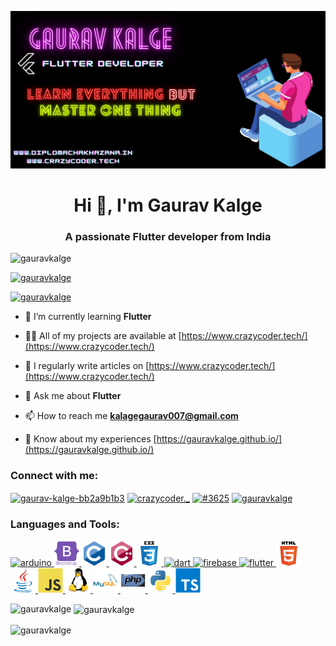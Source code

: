 ![MasterHead](https://raw.githubusercontent.com/gauravkalge/gauravkalge.github.io/main/assets/img/png_20220317_041444_0000.png)

<h1 align="center">Hi 👋, I'm Gaurav Kalge</h1>
<h3 align="center">A passionate Flutter developer from India</h3>

<p align="left"> <img src="https://komarev.com/ghpvc/?username=gauravkalge&label=Profile%20views&color=0e75b6&style=flat" alt="gauravkalge" /> </p>
<p align="left"> <a href="https://twitter.com/gauravkalge" target="blank"><img src="https://img.shields.io/twitter/follow/gauravkalge?logo=twitter&style=for-the-badge" alt="gauravkalge" /></a> </p>
<p align="left"> <a href="https://github.com/ryo-ma/github-profile-trophy"><img src="https://github-profile-trophy.vercel.app/?username=gauravkalge" alt="gauravkalge" /></a> </p>

- 🌱 I’m currently learning **Flutter**

- 👨‍💻 All of my projects are available at [https://www.crazycoder.tech/](https://www.crazycoder.tech/)

- 📝 I regularly write articles on [https://www.crazycoder.tech/](https://www.crazycoder.tech/)

- 💬 Ask me about **Flutter**

- 📫 How to reach me **kalagegaurav007@gmail.com**

- 📄 Know about my experiences [https://gauravkalge.github.io/](https://gauravkalge.github.io/)

<h3 align="left">Connect with me:</h3>
<p align="left">
<a href="https://linkedin.com/in/gaurav-kalge-bb2a9b1b3" target="blank"><img align="center" src="https://raw.githubusercontent.com/rahuldkjain/github-profile-readme-generator/master/src/images/icons/Social/linked-in-alt.svg" alt="gaurav-kalge-bb2a9b1b3" height="30" width="40" /></a>
<a href="https://instagram.com/crazycoder._" target="blank"><img align="center" src="https://raw.githubusercontent.com/rahuldkjain/github-profile-readme-generator/master/src/images/icons/Social/instagram.svg" alt="crazycoder._" height="30" width="40" /></a>
<a href="https://discord.gg/#3625" target="blank"><img align="center" src="https://raw.githubusercontent.com/rahuldkjain/github-profile-readme-generator/master/src/images/icons/Social/discord.svg" alt="#3625" height="30" width="40" /></a>
  <a href="https://twitter.com/gauravkalge" target="blank"><img align="center" src="https://raw.githubusercontent.com/rahuldkjain/github-profile-readme-generator/master/src/images/icons/Social/twitter.svg" alt="gauravkalge" height="30" width="40" /></a>
</p>

<h3 align="left">Languages and Tools:</h3>
<p align="left"> <a href="https://www.arduino.cc/" target="_blank" rel="noreferrer"> <img src="https://cdn.worldvectorlogo.com/logos/arduino-1.svg" alt="arduino" width="40" height="40"/> </a> <a href="https://getbootstrap.com" target="_blank" rel="noreferrer"> <img src="https://raw.githubusercontent.com/devicons/devicon/master/icons/bootstrap/bootstrap-plain-wordmark.svg" alt="bootstrap" width="40" height="40"/> </a> <a href="https://www.cprogramming.com/" target="_blank" rel="noreferrer"> <img src="https://raw.githubusercontent.com/devicons/devicon/master/icons/c/c-original.svg" alt="c" width="40" height="40"/> </a> <a href="https://www.w3schools.com/cpp/" target="_blank" rel="noreferrer"> <img src="https://raw.githubusercontent.com/devicons/devicon/master/icons/cplusplus/cplusplus-original.svg" alt="cplusplus" width="40" height="40"/> </a> <a href="https://www.w3schools.com/css/" target="_blank" rel="noreferrer"> <img src="https://raw.githubusercontent.com/devicons/devicon/master/icons/css3/css3-original-wordmark.svg" alt="css3" width="40" height="40"/> </a> <a href="https://dart.dev" target="_blank" rel="noreferrer"> <img src="https://www.vectorlogo.zone/logos/dartlang/dartlang-icon.svg" alt="dart" width="40" height="40"/> </a> <a href="https://firebase.google.com/" target="_blank" rel="noreferrer"> <img src="https://www.vectorlogo.zone/logos/firebase/firebase-icon.svg" alt="firebase" width="40" height="40"/> </a> <a href="https://flutter.dev" target="_blank" rel="noreferrer"> <img src="https://www.vectorlogo.zone/logos/flutterio/flutterio-icon.svg" alt="flutter" width="40" height="40"/> </a> <a href="https://www.w3.org/html/" target="_blank" rel="noreferrer"> <img src="https://raw.githubusercontent.com/devicons/devicon/master/icons/html5/html5-original-wordmark.svg" alt="html5" width="40" height="40"/> </a> <a href="https://www.java.com" target="_blank" rel="noreferrer"> <img src="https://raw.githubusercontent.com/devicons/devicon/master/icons/java/java-original.svg" alt="java" width="40" height="40"/> </a> <a href="https://developer.mozilla.org/en-US/docs/Web/JavaScript" target="_blank" rel="noreferrer"> <img src="https://raw.githubusercontent.com/devicons/devicon/master/icons/javascript/javascript-original.svg" alt="javascript" width="40" height="40"/> </a> <a href="https://www.linux.org/" target="_blank" rel="noreferrer"> <img src="https://raw.githubusercontent.com/devicons/devicon/master/icons/linux/linux-original.svg" alt="linux" width="40" height="40"/> </a> <a href="https://www.mysql.com/" target="_blank" rel="noreferrer"> <img src="https://raw.githubusercontent.com/devicons/devicon/master/icons/mysql/mysql-original-wordmark.svg" alt="mysql" width="40" height="40"/> </a> <a href="https://www.php.net" target="_blank" rel="noreferrer"> <img src="https://raw.githubusercontent.com/devicons/devicon/master/icons/php/php-original.svg" alt="php" width="40" height="40"/> </a> <a href="https://www.python.org" target="_blank" rel="noreferrer"> <img src="https://raw.githubusercontent.com/devicons/devicon/master/icons/python/python-original.svg" alt="python" width="40" height="40"/> </a> <a href="https://www.typescriptlang.org/" target="_blank" rel="noreferrer"> <img src="https://raw.githubusercontent.com/devicons/devicon/master/icons/typescript/typescript-original.svg" alt="typescript" width="40" height="40"/> </a> </p>


<p><img align="left" src="https://github-readme-stats.vercel.app/api/top-langs?username=gauravkalge&show_icons=true&locale=en&layout=compact" alt="gauravkalge" /></p>

<p>&nbsp;<img align="center" src="https://github-readme-stats.vercel.app/api?username=gauravkalge&show_icons=true&locale=en" alt="gauravkalge" /></p>

<p><img align="center" src="https://github-readme-streak-stats.herokuapp.com/?user=gauravkalge&" alt="gauravkalge" /></p>
